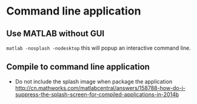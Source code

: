 # Command line application

## Use MATLAB without GUI

`matlab -nosplash -nodesktop` this will popup an interactive command line.

## Compile to command line application

- Do not include the splash image when package the application http://cn.mathworks.com/matlabcentral/answers/158788-how-do-i-suppress-the-splash-screen-for-compiled-applications-in-2014b